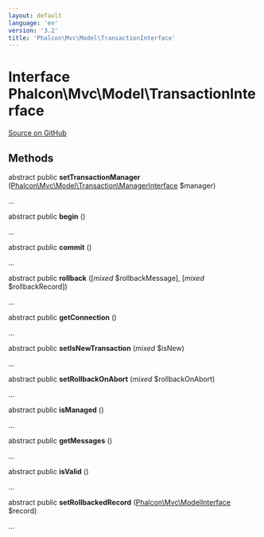 ```yaml
---
layout: default
language: 'en'
version: '3.2'
title: 'Phalcon\Mvc\Model\TransactionInterface'
---
```

# Interface **Phalcon\Mvc\Model\TransactionInterface**

<a href="https://github.com/phalcon/cphalcon/tree/v3.2.0/phalcon/mvc/model/transactioninterface.zep" class="btn btn-default btn-sm">Source on GitHub</a>

## Methods
abstract public  **setTransactionManager** ([Phalcon\Mvc\Model\Transaction\ManagerInterface](/3.2/en/api/Phalcon_Mvc_Model_Transaction_ManagerInterface) $manager)

...


abstract public  **begin** ()

...


abstract public  **commit** ()

...


abstract public  **rollback** ([*mixed* $rollbackMessage], [*mixed* $rollbackRecord])

...


abstract public  **getConnection** ()

...


abstract public  **setIsNewTransaction** (*mixed* $isNew)

...


abstract public  **setRollbackOnAbort** (*mixed* $rollbackOnAbort)

...


abstract public  **isManaged** ()

...


abstract public  **getMessages** ()

...


abstract public  **isValid** ()

...


abstract public  **setRollbackedRecord** ([Phalcon\Mvc\ModelInterface](/3.2/en/api/Phalcon_Mvc_ModelInterface) $record)

...


